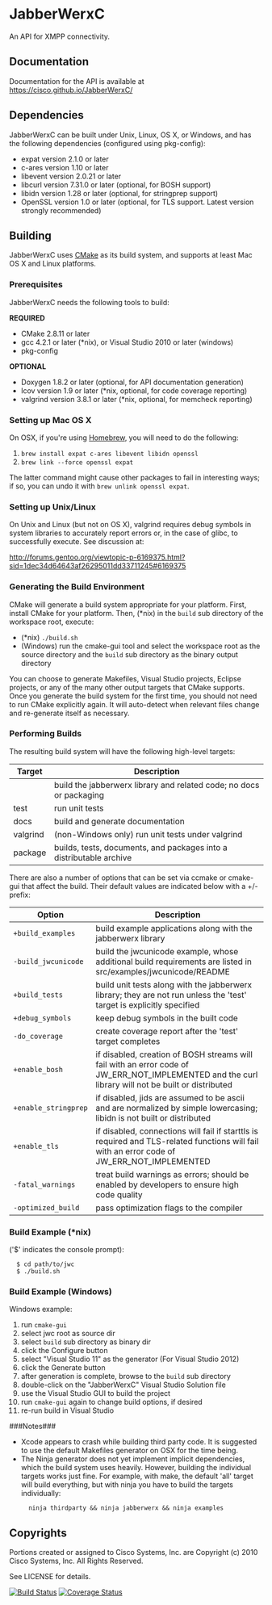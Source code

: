 # JabberWerxC #

An API for XMPP connectivity.

## Documentation ##

Documentation for the API is available at https://cisco.github.io/JabberWerxC/

## Dependencies ##

JabberWerxC can be built under Unix, Linux, OS X, or Windows, and has the following dependencies (configured using pkg-config):

* expat version 2.1.0 or later
* c-ares version 1.10 or later
* libevent version 2.0.21 or later
* libcurl version 7.31.0 or later (optional, for BOSH support)
* libidn version 1.28 or later (optional, for stringprep support)
* OpenSSL version 1.0 or later (optional, for TLS support.  Latest version strongly recommended)

## Building ##

JabberWerxC uses [CMake](http://www.cmake.org/) as its build system, and supports at least Mac OS X and Linux platforms.

### Prerequisites ###

JabberWerxC needs the following tools to build:

**REQUIRED**
*  CMake 2.8.11 or later
*  gcc 4.2.1 or later (*nix), or Visual Studio 2010 or later (windows)
* pkg-config

**OPTIONAL**
*  Doxygen 1.8.2 or later (optional, for API documentation generation)
*  lcov version 1.9 or later (*nix, optional, for code coverage reporting)
*  valgrind version 3.8.1 or later (*nix, optional, for memcheck reporting)

### Setting up Mac OS X ###

On OSX, if you're using [Homebrew](http://brew.sh/), you will need to do the following:

1. `brew install expat c-ares libevent libidn openssl`
2. `brew link --force openssl expat`

The latter command might cause other packages to fail in interesting ways; if so, you can undo it with `brew unlink openssl expat`.

### Setting up Unix/Linux ###
On Unix and Linux (but not on OS X), valgrind requires debug symbols in system libraries to accurately report errors or, in the case of glibc, to successfully execute. See discussion at:

http://forums.gentoo.org/viewtopic-p-6169375.html?sid=1dec34d64643af26295011dd33711245#6169375

### Generating the Build Environment ###

CMake will generate a build system appropriate for your platform.  First, install CMake for your platform.  Then, (*nix) in the `build` sub directory of the workspace root, execute:

 * (*nix) `./build.sh`
 * (Windows) run the cmake-gui tool and select the workspace root as the
    source directory and the `build` sub directory as the binary output directory

You can choose to generate Makefiles, Visual Studio projects, Eclipse projects, or any of the many other output targets that CMake supports.  Once you generate the build system for the first time, you should not need to run CMake explicitly again.  It will auto-detect when relevant files change and re-generate itself as necessary.

### Performing Builds ###

The resulting build system will have the following high-level targets:

| Target    | Description |
| --------- | ----------- |
| <default> | build the jabberwerx library and related code; no docs or packaging |
| test       | run unit tests |
| docs       | build and generate documentation |
| valgrind   | (non-Windows only) run unit tests under valgrind |
| package    | builds, tests, documents, and packages into a distributable archive |

There are also a number of options that can be set via ccmake or cmake-gui that affect the build.  Their default values are indicated below with a +/- prefix:

| Option | Description |
| ------ | ----------- |
| `+build_examples`    | build example applications along with the jabberwerx library |
| `-build_jwcunicode`  | build the jwcunicode example, whose additional build requirements are listed in src/examples/jwcunicode/README |
| `+build_tests`       | build unit tests along with the jabberwerx library; they are not run unless the 'test' target is explicitly specified |
| `+debug_symbols`     | keep debug symbols in the built code |
| `-do_coverage`       | create coverage report after the 'test' target completes |
| `+enable_bosh`       | if disabled, creation of BOSH streams will fail with an error code of JW_ERR_NOT_IMPLEMENTED and the curl library will not be built or distributed |
| `+enable_stringprep` | if disabled, jids are assumed to be ascii and are normalized by simple lowercasing; libidn is not built or distributed |
| `+enable_tls`        | if disabled, connections will fail if starttls is required and TLS-related functions will fail with an error code of JW_ERR_NOT_IMPLEMENTED |
| `-fatal_warnings`    | treat build warnings as errors; should be enabled by developers to ensure high code quality |
| `-optimized_build`   | pass optimization flags to the compiler |


### Build Example (*nix) ###

('$' indicates the console prompt):

```
  $ cd path/to/jwc
  $ ./build.sh
```

### Build Example (Windows) ###
Windows example:

1.  run `cmake-gui`
2.  select jwc root as source dir
3.  select `build` sub directory as binary dir
4.  click the Configure button
5.  select "Visual Studio 11" as the generator (For Visual Studio 2012)
6.  click the Generate button
7.  after generation is complete, browse to the `build` sub directory
8.  double-click on the "JabberWerxC" Visual Studio Solution file
9.  use the Visual Studio GUI to build the project
10. run `cmake-gui` again to change build options, if desired
11. re-run build in Visual Studio

###Notes###

- Xcode appears to crash while building third party code.  It is suggested to use the default Makefiles generator on OSX for the time being.
- The Ninja generator does not yet implement implicit dependencies, which the build system uses heavily.  However, building the individual targets works just fine.  For example, with make, the default 'all' target will build everything, but with ninja you have to build the targets individually:
  ```
    ninja thirdparty && ninja jabberwerx && ninja examples
  ```

## Copyrights ##

Portions created or assigned to Cisco Systems, Inc. are Copyright (c) 2010 Cisco Systems, Inc.  All Rights Reserved.

See LICENSE for details.

[![Build Status](https://travis-ci.org/cisco/JabberWerxC.svg?branch=master)](https://travis-ci.org/cisco/JabberWerxC)
[![Coverage Status](https://coveralls.io/repos/cisco/JabberWerxC/badge.svg?branch=master&service=github)](https://coveralls.io/github/cisco/JabberWerxC?branch=master)
